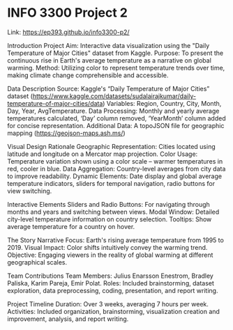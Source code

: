 # INFO 3300 Project 2

Link: https://ep393.github.io/info3300-p2/

Introduction
Project Aim: Interactive data visualization using the "Daily Temperature of Major Cities" dataset from Kaggle.
Purpose: To present the continuous rise in Earth's average temperature as a narrative on global warming.
Method: Utilizing color to represent temperature trends over time, making climate change comprehensible and accessible.

Data Description
Source: Kaggle's “Daily Temperature of Major Cities” dataset (https://www.kaggle.com/datasets/sudalairajkumar/daily-temperature-of-major-cities/data)
Variables: Region, Country, City, Month, Day, Year, AvgTemperature.
Data Processing: Monthly and yearly average temperatures calculated, ‘Day’ column removed, ‘YearMonth’ column added for concise representation.
Additional Data: A topoJSON file for geographic mapping (https://geojson-maps.ash.ms/)

Visual Design Rationale
Geographic Representation: Cities located using latitude and longitude on a Mercator map projection.
Color Usage: Temperature variation shown using a color scale – warmer temperatures in red, cooler in blue.
Data Aggregation: Country-level averages from city data to improve readability.
Dynamic Elements: Date display and global average temperature indicators, sliders for temporal navigation, radio buttons for view switching.

Interactive Elements
Sliders and Radio Buttons: For navigating through months and years and switching between views.
Modal Window: Detailed city-level temperature information on country selection.
Tooltips: Show average temperature for a country on hover.

The Story
Narrative Focus: Earth's rising average temperature from 1995 to 2019.
Visual Impact: Color shifts intuitively convey the warming trend.
Objective: Engaging viewers in the reality of global warming at different geographical scales.

Team Contributions
Team Members: Julius Enarsson Enestrom, Bradley Paliska, Karim Pareja, Emir Polat.
Roles: Included brainstorming, dataset exploration, data preprocessing, coding, presentation, and report writing.

Project Timeline
Duration: Over 3 weeks, averaging 7 hours per week.
Activities: Included organization, brainstorming, visualization creation and improvement, analysis, and report writing.
